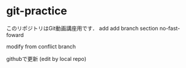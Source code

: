 # git-practice
このリポジトリはGit動画講座用です．
add
add branch section
no-fast-foward


modify from conflict branch

githubで更新 (edit by local repo)

